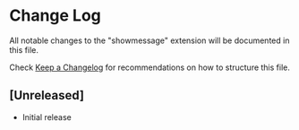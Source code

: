 # Change Log

All notable changes to the "showmessage" extension will be documented in this file.

Check [Keep a Changelog](http://keepachangelog.com/) for recommendations on how to structure this file.

## [Unreleased]

- Initial release